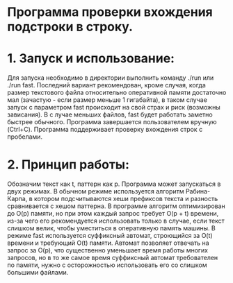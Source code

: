 # Программа проверки вхождения подстроки в строку.
# 1. Запуск и использование:
Для запуска необходимо в директории выполнить команду ./run или ./run fast. Последний вариант рекомендован, кроме случая, когда размер текстового файла относительно оперативной памяти достаточно мал (зачастую - если размер меньше 1 гигабайта), в таком случае запуск с параметром fast происходит на свой страх и риск (возможны зависания). В с лучае меньших файлов, fast будет работать заметно быстрее обычного. Программа завершается пользователем вручную (Ctrl+C). Программа поддерживает проверку вхождения строк с пробелами.

# 2. Принцип работы:
Обозначим текст как t, паттерн как p.
Программа может запускаться в двух режимах. В обычном режиме используется алгоритм Рабина-Карпа, в котором подсчитываются хеши префиксов текста и разность сравнивается с хешом паттерна. В программе алгоритм оптимизирован до O(p) памяти, но при этом каждый запрос требует O(p + t) времени, из-за чего его рекомендуется использовать только в случае, если текст слишком велик, чтобы уместиться в оперативную память машины. 
В режиме fast используется суффиксный автомат, строющийся за O(t) времени и требующий O(t) памяти. Автомат позволяет отвечать на запрос за O(p), что существенно уменьшает время работы многих запросов, но в то же самое время суффиксный автомат требователен по памяти, нужно с осторожностью использовать его со слишком большими файлами.

